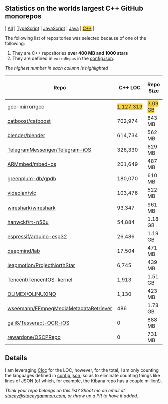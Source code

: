 
## Statistics on the worlds largest C++ GitHub monorepos

| [All](./index.html) | [TypeScript](./TypeScript.md) | [JavaScript](./JavaScript.md) | [Java](./Java.md) | <span style="background-color: #F4D03F">[C++](./C++.md)</span> | 

The following list of repositories was selected because of one of the following:
1. They are C++ repositories **over 400 MB and 1000 stars**
2. They are defined in `extraRepos` in the [config.json](https://github.com/stacey-gammon/repo-stats/blob/main/config.json).

_The highest number in each column is highlighted_

| Repo | C++ LOC | Repo Size | Monthly commit count | Monthly committer count | ★ Stars count | 👁 Watchers count |
| -----|----------------------|-----------|------------------|----------------|----------|----------------|
| [gcc-mirror/gcc](https://github.com/gcc-mirror/gcc) |  <span style="background-color: #F4D03F">1,127,319</span> | <span style="background-color: #F4D03F">3.09 GB</span> | 704 | <span style="background-color: #F4D03F">107</span> 🤓 | ★ 5622 | 👁 5622 |
| [catboost/catboost](https://github.com/catboost/catboost) |  702,974 | 843 MB | 587 | 76 🤓 | ★ 6203 | 👁 6203 |
| [blender/blender](https://github.com/blender/blender) |  614,734 | 562 MB | <span style="background-color: #F4D03F">983</span> | 65 🤓 | ★ 3774 | 👁 3774 |
| [TelegramMessenger/Telegram-iOS](https://github.com/TelegramMessenger/Telegram-iOS) |  326,330 | 629 MB | 107 | 3 🤓 | ★ 3124 | 👁 3124 |
| [ARMmbed/mbed-os](https://github.com/ARMmbed/mbed-os) |  201,649 | 487 MB | 22 | 13 🤓 | ★ 3898 | 👁 3898 |
| [greenplum-db/gpdb](https://github.com/greenplum-db/gpdb) |  180,070 | 610 MB | 29 | 35 🤓 | ★ 4860 | 👁 4860 |
| [videolan/vlc](https://github.com/videolan/vlc) |  103,476 | 522 MB | 145 | 24 🤓 | ★ <span style="background-color: #F4D03F">8200</span> | 👁 <span style="background-color: #F4D03F">8200</span> |
| [wireshark/wireshark](https://github.com/wireshark/wireshark) |  93,347 | 961 MB | 262 | 57 🤓 | ★ 3928 | 👁 3928 |
| [hanwckf/rt-n56u](https://github.com/hanwckf/rt-n56u) |  54,884 | 1.18 GB | 0 | 0 🤓 | ★ 2723 | 👁 2723 |
| [espressif/arduino-esp32](https://github.com/espressif/arduino-esp32) |  26,486 | 1.19 GB | 37 | 16 🤓 | ★ 7599 | 👁 7599 |
| [deepmind/lab](https://github.com/deepmind/lab) |  17,504 | 471 MB | 0 | 0 🤓 | ★ 6572 | 👁 6572 |
| [leapmotion/ProjectNorthStar](https://github.com/leapmotion/ProjectNorthStar) |  6,745 | 439 MB | 0 | 0 🤓 | ★ 1157 | 👁 1157 |
| [Tencent/TencentOS-kernel](https://github.com/Tencent/TencentOS-kernel) |  1,913 | 1.51 GB | 0 | 0 🤓 | ★ 1056 | 👁 1056 |
| [OLIMEX/OLINUXINO](https://github.com/OLIMEX/OLINUXINO) |  1,130 | 423 MB | 0 | 0 🤓 | ★ 1134 | 👁 1134 |
| [wseemann/FFmpegMediaMetadataRetriever](https://github.com/wseemann/FFmpegMediaMetadataRetriever) |  486 | 1.78 GB | 9 | 1 🤓 | ★ 1486 | 👁 1486 |
| [gali8/Tesseract-OCR-iOS](https://github.com/gali8/Tesseract-OCR-iOS) |  0 | 888 MB | 0 | 0 🤓 | ★ 4136 | 👁 4136 |
| [rewardone/OSCPRepo](https://github.com/rewardone/OSCPRepo) |  0 | 731 MB | 0 | 0 🤓 | ★ 1887 | 👁 1887 |

## Details

  I am leveraging [Cloc](https://github.com/AlDanial/cloc) for the LOC, however, for the total, I am only counting the languages defined in [config.json](https://github.com/stacey-gammon/repo-stats/blob/main/config.json), so as to eliminate counting things like lines of JSON (of which, for example, the Kibana repo has a couple million!).

_Think your repo belongs on this list? Shoot me an email at stacey@staceygammon.com, or throw up a PR to have it added._
